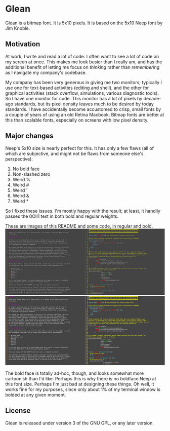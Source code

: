 # Glean

Glean is a bitmap font. It is 5x10 pixels. It is based on the 5x10 Neep font by
Jim Knoble.

## Motivation

At work, I write and read a lot of code. I often want to see a lot of code on
my screen at once. This makes me look busier than I really am, and has the
additional benefit of letting me focus on _thinking_ rather than _remembering_
as I navigate my company's codebase.

My company has been very generous in giving me two monitors; typically I use one
for text-based activities (editing and shell), and the other for graphical
activities (stack overflow, simulations, various diagnostic tools). So I have
one monitor for code. This monitor has a lot of pixels by decade-ago standards,
but its pixel density leaves much to be desired by today standards. I have
accidentally become accustomed to crisp, small fonts by a couple of years of using
an old Retina Macbook. Bitmap fonts are better at this than scalable fonts,
especially on screens with low pixel density.

## Major changes

Neep's 5x10 size is nearly perfect for this. It has only a few flaws (all of which
are subjective, and might not be flaws from someone else's perspective):

1. No bold face
2. Non-slashed zero
3. Weird %
4. Weird #
5. Weird '
6. Weird &
7. Weird *


So I fixed these issues. I'm mostly happy with the result; at least, it handily
passes the 0OIl1 test in both bold and regular weights.

These are images of this README and some code, in regular and bold.
![regular-weight](https://raw.githubusercontent.com/benwr/glean/master/regular.png)
![bold-weight](https://raw.githubusercontent.com/benwr/glean/master/bold.png)

The bold face is totally ad-hoc, though, and looks somewhat more cartoonish than
I'd like. Perhaps this is why there is no boldface Neep at this font size. Perhaps
I'm just bad at designing these things. Oh well, it works fine for my purposes,
since only about 1% of my terminal window is bolded at any given moment.

## License

Glean is released under version 3 of the GNU GPL, or any later version.
